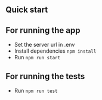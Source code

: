 ## Quick start

## For running the app
- Set the server url in .env
- Install dependencies `npm install`
- Run `npm run start`

## For running the tests
- Run `npm run test`